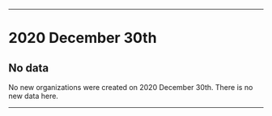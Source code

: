 
***

# 2020 December 30th

## No data

No new organizations were created on 2020 December 30th. There is no new data here.

***
